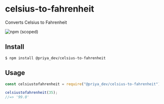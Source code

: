 # celsius-to-fahrenheit
Converts Celsius to Fahrenheit

![npm (scoped)](https://img.shields.io/npm/v/@priya_dev/celcius-to-fahrenheit)

## Install

```
$ npm install @priya_dev/celsius-to-fahrenheit
```

## Usage

```js
const celsiustofahrenheit = require("@priya_dev/celsius-to-fahrenheit");

celsiustofahrenheit(35);
//=> '99.0'
```
